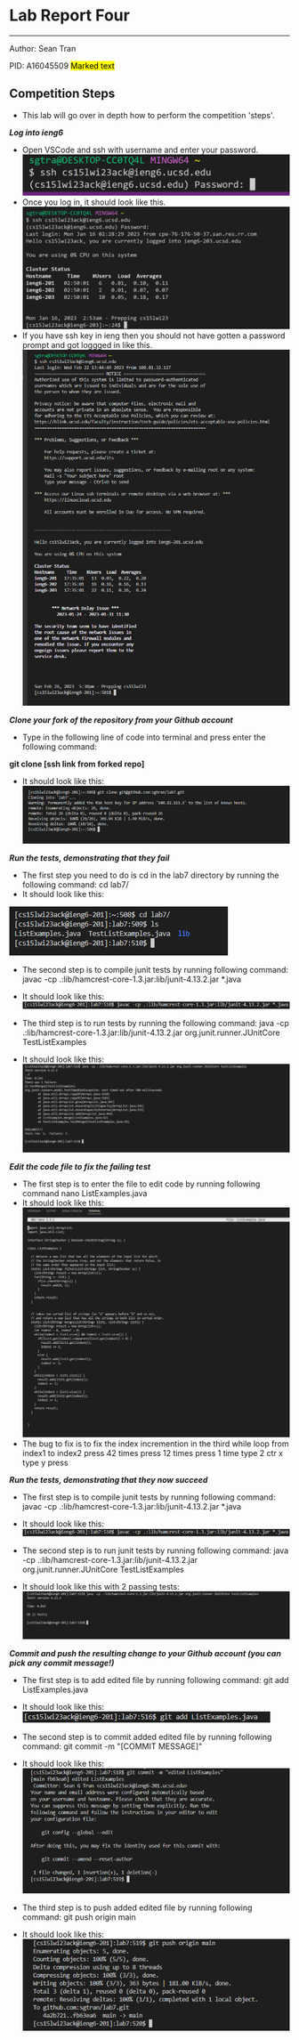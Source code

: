 # Lab Report Four 
---
Author: Sean Tran 

PID: A16045509
<mark>Marked text</mark>

## Competition Steps
* This lab will go over in depth how to perform the competition 'steps'.
 
***Log into ieng6***
* Open VSCode and ssh with username and enter your password.
![Image](bash.PNG)	
* Once you log in, it should look like this.
![Image](logIn.PNG)
* If you have ssh key in ieng then you should not have gotten a password prompt and got loggged in like this.
![Image](2.26.0.PNG)

***Clone your fork of the repository from your Github account***
* Type in the following line of code into terminal and press enter the following command:

**git clone [ssh link from forked repo] <enter>**
 
* It should look like this:
![Image](2.26.1.PNG)

***Run the tests, demonstrating that they fail***
* The first step you need to do is cd in the lab7 directory by running the following command:
cd lab7/ <enter>
* It should look like this:
 
![Image](2.26.2.PNG)

* The second step is to compile junit tests by running following command:
javac -cp .:lib/hamcrest-core-1.3.jar:lib/junit-4.13.2.jar *.java <enter>
 
* It should look like this:
![Image](2.26.3.PNG)

* The third step is to run tests by running the following command:
java -cp .:lib/hamcrest-core-1.3.jar:lib/junit-4.13.2.jar org.junit.runner.JUnitCore TestListExamples <enter>
* It should look like this:
![Image](2.26.4.PNG)

***Edit the code file to fix the failing test***
* The first step is to enter the file to edit code by running following command
nano ListExamples.java <enter>
* It should look like this:
![Image](2.26.5.PNG)
* The bug to fix is to fix the index incremention in the third while loop from index1 to index2
press <down> 42 times
press <right> 12 times
press <backspace> 1 time
type 2
ctr x
type y
press <enter>
 
 ***Run the tests, demonstrating that they now succeed***
* The first step is to compile junit tests by running following command:
javac -cp .:lib/hamcrest-core-1.3.jar:lib/junit-4.13.2.jar *.java <enter>
* It should look like this:
![Image](2.26.3.PNG)
 
* The second step is to run junit tests by running following command:
java -cp .:lib/hamcrest-core-1.3.jar:lib/junit-4.13.2.jar org.junit.runner.JUnitCore TestListExamples <enter>
* It should look like this with 2 passing tests:
![Image](2.26.6.PNG)

***Commit and push the resulting change to your Github account (you can pick any commit message!)***
* The first step is to add edited file by running following command:
git add ListExamples.java
* It should look like this:
 ![Image](2.26.7.PNG)
 
* The second step is to commit added edited file by running following command:
git commit -m "[COMMIT MESSAGE]" <enter>
* It should look like this:
 ![Image](2.26.8.PNG)
 
* The third step is to push added edited file by running following command:
git push origin main <enter>
* It should look like this:
 ![Image](2.26.9.PNG)


